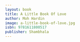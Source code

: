 ```yaml
---
layout: book
title: A Little Book Of Love
author: Moh Hardin
image: a-little-book-of-love.jpg
isbn: 9781611800517
publisher: Shambhala
---
```

